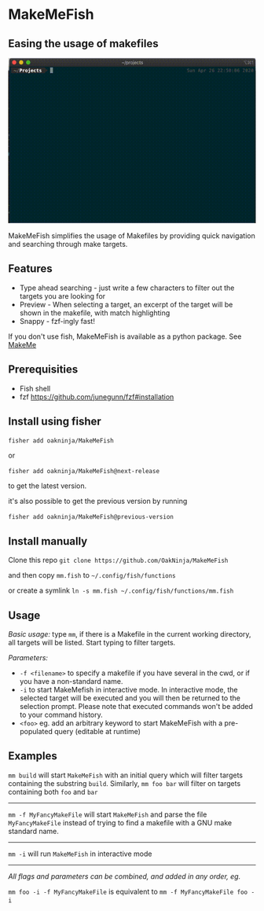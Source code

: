 # MakeMeFish

## Easing the usage of makefiles

[![Demo](https://github.com/OakNinja/MakeMeFish/raw/master/docs/mm.gif)](https://github.com/OakNinja/MakeMeFish/raw/master/docs/mm.gif)

MakeMeFish simplifies the usage of Makefiles by providing quick navigation and searching through make targets.

## Features

- Type ahead searching - just write a few characters to filter out the targets you are looking for
- Preview - When selecting a target, an excerpt of the target will be shown in the makefile, with match highlighting
- Snappy - fzf-ingly fast!

If you don't use fish, MakeMeFish is available as a python package.
See [MakeMe](https://github.com/OakNinja/MakeMe/)

## Prerequisities

- Fish shell
- fzf https://github.com/junegunn/fzf#installation

## Install using fisher

`fisher add oakninja/MakeMeFish`

or

`fisher add oakninja/MakeMeFish@next-release`

to get the latest version.

it's also possible to get the previous version by running

`fisher add oakninja/MakeMeFish@previous-version`

## Install manually

Clone this repo `git clone https://github.com/OakNinja/MakeMeFish`

and then copy `mm.fish` to `~/.config/fish/functions`

or create a symlink `ln -s mm.fish ~/.config/fish/functions/mm.fish`

## Usage

_Basic usage:_
type `mm`, if there is a Makefile in the current working directory, all targets will be listed. Start typing to filter targets.

_Parameters:_

- `-f <filename>` to specify a makefile if you have several in the cwd, or if you have a non-standard name.
- `-i` to start MakeMefish in interactive mode. In interactive mode, the selected target will be executed and you will then be returned to the selection prompt. Please note that executed commands won't be added to your command history.
- `<foo>` eg. add an arbitrary keyword to start MakeMeFish with a pre-populated query (editable at runtime)

## Examples

`mm build` will start `MakeMeFish` with an initial query which will filter targets containing the substring `build`.
Similarly, `mm foo bar` will filter on targets containing both `foo` and `bar`

---

`mm -f MyFancyMakeFile` will start `MakeMeFish` and parse the file `MyFancyMakeFile` instead of trying to find a makefile with a GNU make standard name.

---

`mm -i` will run `MakeMeFish` in interactive mode

---

_All flags and parameters can be combined, and added in any order, eg._

`mm foo -i -f MyFancyMakeFile` is equivalent to `mm -f MyFancyMakeFile foo -i`
